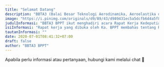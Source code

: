 ```yaml
---
title: "Selamat Datang"
description: "BBTA3 (Balai Besar Teknologi Aerodinamika, Aeroelastika dan Aeroakustika) merupakan satuan kerja dari BPPT yang melayani teknologi aero di Indonesia."
image: "https://i.pinimg.com/originals/d9/89/43/d989431ec5a5dcfb6d4a5f803b5680c3.png"
judulInformasi: "BBTA3 BPPT ikut menghadiri acara Rapat Kerja Kedeputian TIRBR"
isiInformasi: "Rapat kerja yang dibuka oleh Ka. BPPT membahas tentang Reformasi Birokrasi dan Terobosan Inovasi BPPT - "
tautanInformasi: ""
date: 2020-07-01T08:41:32+07:00
draft: false
author: "BBTA3 BPPT"
---
```


Apabila perlu informasi atau pertanyaan, hubungi kami melalui chat 💬 
